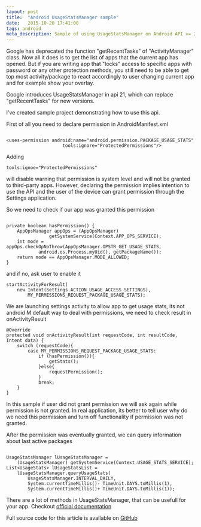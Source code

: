 ```yaml
---
layout: post
title:  "Android UsageStatsManager sample"
date:   2015-10-20 17:41:00
tags: android
meta_description: Sample of using UsageStatsManager on Android API >= 21
---
```


Google has deprecated the function "getRecentTasks" of "ActivityManager" class. Now all it does is to get the list of apps that the current app has opened. But if you are writing app that "locks" access to specific apps with password or any other protection methods, you still need to be able to get top most activity/package to react accordingly to user changing current app and for example show your overlay.

Google introduces UsageStatsManager in api 21, which can replace "getRecentTasks" for new versions.

I've created sample project demonstrating how to use this api.

First of all you need to declare permission in AndroidManifest.xml

```

<uses-permission android:name="android.permission.PACKAGE_USAGE_STATS"
                     tools:ignore="ProtectedPermissions"/>

```

Adding  

```
tools:ignoe="ProtectedPermissions"

```

will disable warning that permission is system level and will not be granted to third-party apps. However, declaring the permission implies intention to use the API and the user of the device can grant permission through the Settings application.

So we need to check if our app was granted this permission

```

private boolean hasPermission() {
    AppOpsManager appOps = (AppOpsManager)
                getSystemService(Context.APP_OPS_SERVICE);
    int mode = appOps.checkOpNoThrow(AppOpsManager.OPSTR_GET_USAGE_STATS,
            android.os.Process.myUid(), getPackageName());
    return mode == AppOpsManager.MODE_ALLOWED;
}

```

and if no, ask user to enable it

```
startActivityForResult(
    new Intent(Settings.ACTION_USAGE_ACCESS_SETTINGS), 
        MY_PERMISSIONS_REQUEST_PACKAGE_USAGE_STATS);
```

We are launching settings activity to allow app to get usage stats, its not android M default way to deal with permissions, we need to check result in onActivityResult

```
@Override
protected void onActivityResult(int requestCode, int resultCode, Intent data) {
    switch (requestCode){
        case MY_PERMISSIONS_REQUEST_PACKAGE_USAGE_STATS:
            if (hasPermission()){
                getStats();
            }else{
                requestPermission();
            }
            break;
    }
}
```

In this sample if user did not grant permission we will ask again while permission is not granted. In real application, its better to tell user why do we need this permission and turn off functionality if permission was not granted.

After the permission was eventually granted, we can query information about last active packages

```

UsageStatsManager lUsageStatsManager = 
    (UsageStatsManager) getSystemService(Context.USAGE_STATS_SERVICE);
List<UsageStats> lUsageStatsList = 
    lUsageStatsManager.queryUsageStats(
        UsageStatsManager.INTERVAL_DAILY, 
        System.currentTimeMillis()- TimeUnit.DAYS.toMillis(1),
        System.currentTimeMillis()+ TimeUnit.DAYS.toMillis(1));

```


There are a lot of methods in UsageStatsManager, that can be usefull for your app. Checkout [official documentation](https://developer.android.com/reference/android/app/usage/UsageStatsManager.html)

Full source code for this article is available on [GitHub](https://github.com/timoshenkoav/USMSample) 


